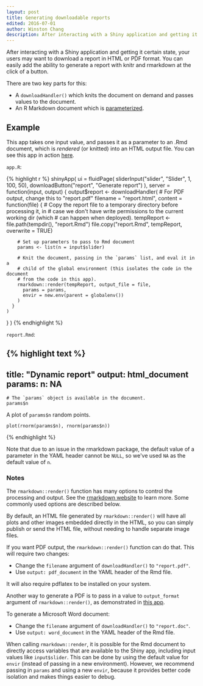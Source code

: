 ```yaml
---
layout: post
title: Generating downloadable reports
edited: 2016-07-01
author: Winston Chang
description: After interacting with a Shiny application and getting it certain state, your users may want to download a report in HTML or PDF format. You can easily add the ability to generate a report with knitr and rmarkdown at the click of a button.
---
```


After interacting with a Shiny application and getting it certain state, your users may want to download a report in HTML or PDF format. You can easily add the ability to generate a report with knitr and rmarkdown at the click of a button.

There are two key parts for this:

* A `downloadHandler()` which knits the document on demand and passes values to the document.
* An R Markdown document which is [parameterized](http://rmarkdown.rstudio.com/developer_parameterized_reports.html#overview).


## Example

This app takes one input value, and passes it as a parameter to an .Rmd document, which is *rendered* (or knitted) into an HTML output file. You can see this app in action [here](http://shiny.rstudio.com/gallery/generating-reports.html).

`app.R`:

{% highlight r %}
shinyApp(
  ui = fluidPage(
    sliderInput("slider", "Slider", 1, 100, 50),
    downloadButton("report", "Generate report")
  ),
  server = function(input, output) {
    output$report <- downloadHandler(
      # For PDF output, change this to "report.pdf"
      filename = "report.html",
      content = function(file) {
        # Copy the report file to a temporary directory before processing it, in
        # case we don't have write permissions to the current working dir (which
        # can happen when deployed).
        tempReport <- file.path(tempdir(), "report.Rmd")
        file.copy("report.Rmd", tempReport, overwrite = TRUE)

        # Set up parameters to pass to Rmd document
        params <- list(n = input$slider)

        # Knit the document, passing in the `params` list, and eval it in a
        # child of the global environment (this isolates the code in the document
        # from the code in this app).
        rmarkdown::render(tempReport, output_file = file,
          params = params,
          envir = new.env(parent = globalenv())
        )
      }
    )
  }
)
{% endhighlight %}


`report.Rmd`:

{% highlight text %}
---
title: "Dynamic report"
output: html_document
params:
  n: NA
---

```{r}
# The `params` object is available in the document.
params$n
```

A plot of `params$n` random points.

```{r}
plot(rnorm(params$n), rnorm(params$n))
```
{% endhighlight %}


Note that due to an issue in the rmarkdown package, the default value of a parameter in the YAML header cannot be `NULL`, so we've used `NA` as the default value of `n`.

### Notes

The `rmarkdown::render()` function has many options to control the processing and output. See the [rmarkdown website](http://rmarkdown.rstudio.com/) to learn more. Some commonly used options are described below.

By default, an HTML file generated by `rmarkdown::render()` will have all plots and other images embedded directly in the HTML, so you can simply publish or send the HTML file, without needing to handle separate image files.

If you want PDF output, the `rmarkdown::render()` function can do that. This will require two changes:

* Change the `filename` argument of `downloadHandler()` to `"report.pdf"`.
* Use `output: pdf_document` in the YAML header of the Rmd file.

It will also require pdflatex to be installed on your system.

Another way to generate a PDF is to pass in a value to `output_format` argument of `rmarkdown::render()`, as demonstrated in [this app](http://shiny.rstudio.com/gallery/download-knitr-reports.html).

To generate a Microsoft Word document:

* Change the `filename` argument of `downloadHandler()` to `"report.doc"`.
* Use `output: word_document` in the YAML header of the Rmd file.

When calling `rmarkdown::render`, it is possible for the Rmd document to directly access variables that are available to the Shiny app, including input values like `input$slider`. This can be done by using the default value for `envir` (instead of passing in a new environment). However, we recommend passing in `params` and using a new `envir`, because it provides better code isolation and makes things easier to debug.
